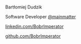 #

Bartłomiej Dudzik

Software Developer [@mainmatter](https://mainmatter.com/)

[linkedin.com/BobrImperator](https://www.linkedin.com/in/bartlomiej-dudzik)

[github.com/BobrImperator](https://github.com/BobrImperator)

